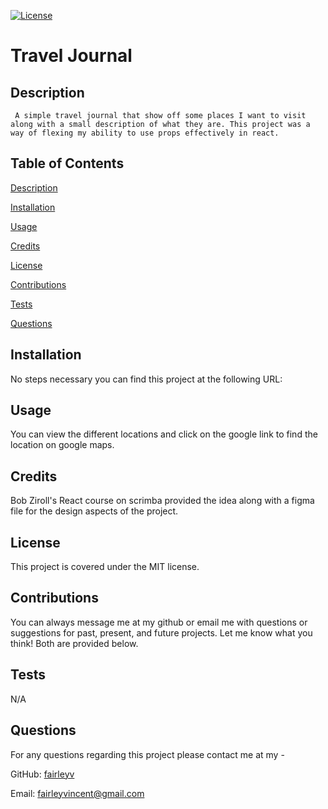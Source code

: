 [![License](https://img.shields.io/badge/License-MIT-yellow.svg)](https://opensource.org/licenses/MIT)

# Travel Journal 

## Description 

	 A simple travel journal that show off some places I want to visit along with a small description of what they are. This project was a way of flexing my ability to use props effectively in react.  

## Table of Contents

  [Description](#description)

  [Installation](#installation)

  [Usage](#usage)

  [Credits](#credits)

  [License](#license)

  [Contributions](#contributions)

  [Tests](#tests)

  [Questions](#questions)
## Installation

No steps necessary you can find this project at the following URL:  

## Usage 

You can view the different locations and click on the google link to find the location on google maps.  

## Credits 

Bob Ziroll's React course on scrimba provided the idea along with a figma file for the design aspects of the project.  

## License 

This project is covered under the MIT license. 
 
## Contributions 

You can always message me at my github or email me with questions or suggestions for past, present, and future projects. Let me know what you think! Both are provided below. 

## Tests 

N/A

## Questions 

For any questions regarding this project please contact me at my -

GitHub: [fairleyv](https://github.com/fairleyv) 

Email: fairleyvincent@gmail.com

